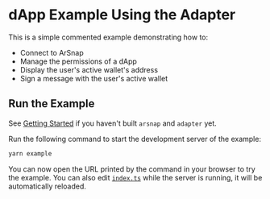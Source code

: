 # dApp Example Using the Adapter

This is a simple commented example demonstrating how to:

- Connect to ArSnap
- Manage the permissions of a dApp
- Display the user's active wallet's address
- Sign a message with the user's active wallet

## Run the Example

See [Getting Started](/README.md#getting-started) if you haven't built `arsnap` and `adapter` yet.

Run the following command to start the development server of the example:

```bash
yarn example
```

You can now open the URL printed by the command in your browser to try the example. You can also
edit [`index.ts`](/packages/adapter/example/index.ts) while the server is running, it will be
automatically reloaded.

